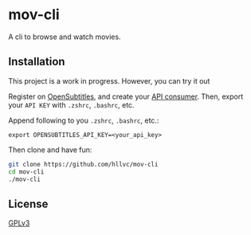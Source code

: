 # mov-cli

A cli to browse and watch movies.

## Installation
This project is a work in progress.
However, you can try it out

Register on [OpenSubtitles](https://www.opensubtitles.com), and create your [API consumer](https://www.opensubtitles.com/en/consumers). Then, export your `API KEY` with `.zshrc`, `.bashrc`, etc.

Append following to you `.zshrc`, `.bashrc`, etc.:
```
export OPENSUBTITLES_API_KEY=<your_api_key>
```

Then clone and have fun:

```bash
git clone https://github.com/hllvc/mov-cli
cd mov-cli
./mov-cli
```

## License
[GPLv3](https://choosealicense.com/licenses/gpl-3.0/)
